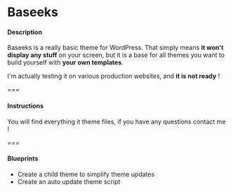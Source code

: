 # Baseeks

#### Description

Baseeks is a really basic theme for WordPress. That simply means **it won't display any stuff** on your screen, but it is a base for all themes you want to build yourself with **your own templates**.

I'm actually testing it on various production websites, and **it is not ready** !

===

#### Instructions

You will find everything it theme files, if you have any questions contact me !

===

#### Blueprints

* Create a child theme to simplify theme updates
* Create an auto update theme script
